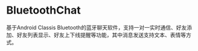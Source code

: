 # BluetoothChat

基于Android Classis Bluetooth的蓝牙聊天软件，支持一对一实时通信、好友添加、好友列表显示、好友上下线提醒等功能，其中消息发送支持文本、表情等方式。
